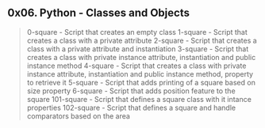 ## 0x06. Python - Classes and Objects

> 0-square - Script that creates an empty class
> 1-square - Script that creates a class with a private attribute
> 2-square - Script that creates a class with a private attribute and instantiation
> 3-square - Script that creates a class with private instance attribute, instantiation and public instance method
> 4-square - Script that creates a class with private instance attribute, instantiation and public instance method, property to retrieve it
> 5-square - Script that adds printing of a square based on size property
> 6-square - Script that adds position feature to the square
> 101-square - Script that defines a square class with it intance properties
> 102-square - Script that defines a square and handle comparators based on the area
<!-- > 100-singly_linked_list - Script that defines a node of sinlgy linked list -->
